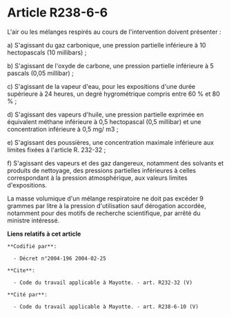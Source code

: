# Article R238-6-6

L'air ou les mélanges respirés au cours de l'intervention doivent présenter : 

a) S'agissant du gaz carbonique, une pression partielle inférieure à 10 hectopascals (10 millibars) ; 

b) S'agissant de l'oxyde de carbone, une pression partielle inférieure à 5 pascals (0,05 millibar) ; 

c) S'agissant de la vapeur d'eau, pour les expositions d'une durée supérieure à 24 heures, un degré hygrométrique compris
entre 60 % et 80 % ; 

d) S'agissant des vapeurs d'huile, une pression partielle exprimée en équivalent méthane inférieure à 0,5 hectopascal (0,5
millibar) et une concentration inférieure à 0,5 mg/ m3 ; 

e) S'agissant des poussières, une concentration maximale inférieure aux limites fixées à l'article R. 232-32 ; 

f) S'agissant des vapeurs et des gaz dangereux, notamment des solvants et produits de nettoyage, des pressions partielles
inférieures à celles correspondant à la pression atmosphérique, aux valeurs limites d'expositions. 

La masse volumique d'un mélange respiratoire ne doit pas excéder 9 grammes par litre à la pression d'utilisation sauf
dérogation accordée, notamment pour des motifs de recherche scientifique, par arrêté du ministre intéressé.

**Liens relatifs à cet article**

	**Codifié par**:

	  - Décret n°2004-196 2004-02-25

	**Cite**:

	  - Code du travail applicable à Mayotte. - art. R232-32 (V)

	**Cité par**:

	  - Code du travail applicable à Mayotte. - art. R238-6-10 (V)
